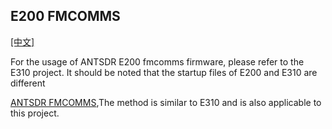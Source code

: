 ## E200 FMCOMMS
[[中文]](../../../cn/device_and_usage_manual/ANTSDR_E_Series_Module/ANTSDR_E200_Reference_Manual/AntsdrE200_fmcomms_cn.html)

For the usage of ANTSDR E200 fmcomms firmware, please refer to the E310 project. It should be noted that the startup files of E200 and E310 are different

[ANTSDR FMCOMMS](../ANTSDR_E310_Reference_Manual/AntsdrE310_fmcomms.md),The method is similar to E310 and is also applicable to this project.